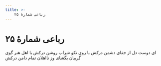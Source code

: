 ```yaml
---
title: >-
    رباعی شمارهٔ ۲۵
---
```

# رباعی شمارهٔ ۲۵

ای دوست دل از جفای دشمن درکش
با روی نکو شراب روشن درکش
با اهل هنر گوی گریبان بگشای
وز نااهلان تمام دامن درکش
